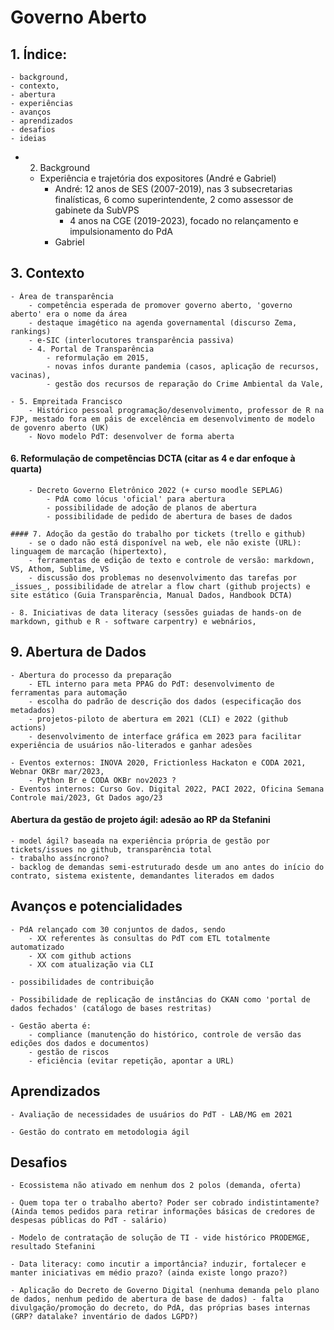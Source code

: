 # Governo Aberto

## 1. Índice: 
	- background, 
	- contexto,
	- abertura
	- experiências
	- avanços
	- aprendizados
	- desafios
	- ideias 

- 2. Background
	- Experiência e trajetória dos expositores (André e Gabriel)
		- André: 12 anos de SES (2007-2019), nas 3 subsecretarias finalísticas, 6 como superintendente, 2 como assessor de gabinete da SubVPS	
			- 4 anos na CGE (2019-2023), focado no relançamento e impulsionamento do PdA
		- Gabriel

## 3. Contexto

	- Área de transparência
		- competência esperada de promover governo aberto, 'governo aberto' era o nome da área
		- destaque imagético na agenda governamental (discurso Zema, rankings)
		- e-SIC (interlocutores transparência passiva)
		- 4. Portal de Transparência 
			- reformulação em 2015,
			- novas infos durante pandemia (casos, aplicação de recursos, vacinas),
			- gestão dos recursos de reparação do Crime Ambiental da Vale,
	
	- 5. Empreitada Francisco
		- Histórico pessoal programação/desenvolvimento, professor de R na FJP, mestado fora em páis de excelência em desenvolvimento de modelo de govenro aberto (UK)
		- Novo modelo PdT: desenvolver de forma aberta
	
 #### 6. Reformulação de competências DCTA (citar as 4 e dar enfoque à quarta)
		- Decreto Governo Eletrônico 2022 (+ curso moodle SEPLAG)
			- PdA como lócus 'oficial' para abertura
			- possibilidade de adoção de planos de abertura
			- possibilidade de pedido de abertura de bases de dados 

	#### 7. Adoção da gestão do trabalho por tickets (trello e github)
		- se o dado não está disponível na web, ele não existe (URL): linguagem de marcação (hipertexto),
		- ferramentas de edição de texto e controle de versão: markdown, VS, Athom, Sublime, VS
		- discussão dos problemas no desenvolvimento das tarefas por _issues_, possibilidade de atrelar a flow chart (github projects) e site estático (Guia Transparência, Manual Dados, Handbook DCTA)

	- 8. Iniciativas de data literacy (sessões guiadas de hands-on de markdown, github e R - software carpentry) e webnários, 

## 9. Abertura de Dados
	- Abertura do processo da preparação
		- ETL interno para meta PPAG do PdT: desenvolvimento de ferramentas para automação 
		- escolha do padrão de descrição dos dados (especificação dos metadados)
		- projetos-piloto de abertura em 2021 (CLI) e 2022 (github actions) 
		- desenvolvimento de interface gráfica em 2023 para facilitar experiência de usuários não-literados e ganhar adesões

	- Eventos externos: INOVA 2020, Frictionless Hackaton e CODA 2021, Webnar OKBr mar/2023, 
		- Python Br e CODA OKBr nov2023 ?
	- Eventos internos: Curso Gov. Digital 2022, PACI 2022, Oficina Semana Controle mai/2023, Gt Dados ago/23

#### Abertura da gestão de projeto ágil: adesão ao RP da Stefanini
	- model ágil? baseada na experiência própria de gestão por tickets/issues no github, transparência total 
	- trabalho assíncrono?
	- backlog de demandas semi-estruturado desde um ano antes do início do contrato, sistema existente, demandantes literados em dados

## Avanços e potencialidades
	- PdA relançado com 30 conjuntos de dados, sendo 
		- XX referentes às consultas do PdT com ETL totalmente automatizado
		- XX com github actions
		- XX com atualização via CLI

	- possibilidades de contribuição  

	- Possibilidade de replicação de instâncias do CKAN como 'portal de dados fechados' (catálogo de bases restritas) 

	- Gestão aberta é:
		- compliance (manutenção do histórico, controle de versão das edições dos dados e documentos)
		- gestão de riscos
		- eficiência (evitar repetição, apontar a URL)

## Aprendizados

	- Avaliação de necessidades de usuários do PdT - LAB/MG em 2021

	- Gestão do contrato em metodologia ágil

## Desafios

	- Ecossistema não ativado em nenhum dos 2 polos (demanda, oferta)

	- Quem topa ter o trabalho aberto? Poder ser cobrado indistintamente? (Ainda temos pedidos para retirar informações básicas de credores de despesas públicas do PdT - salário)

	- Modelo de contratação de solução de TI - vide histórico PRODEMGE, resultado Stefanini

	- Data literacy: como incutir a importância? induzir, fortalecer e manter iniciativas em médio prazo? (ainda existe longo prazo?)

	- Aplicação do Decreto de Governo Digital (nenhuma demanda pelo plano de dados, nenhum pedido de abertura de base de dados) - falta divulgação/promoção do decreto, do PdA, das próprias bases internas (GRP? datalake? inventário de dados LGPD?) 
